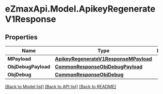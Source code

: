
# eZmaxApi.Model.ApikeyRegenerateV1Response

## Properties

Name | Type | Description | Notes
------------ | ------------- | ------------- | -------------
**MPayload** | [**ApikeyRegenerateV1ResponseMPayload**](ApikeyRegenerateV1ResponseMPayload.md) |  | 
**ObjDebugPayload** | [**CommonResponseObjDebugPayload**](CommonResponseObjDebugPayload.md) |  | [optional] 
**ObjDebug** | [**CommonResponseObjDebug**](CommonResponseObjDebug.md) |  | [optional] 

[[Back to Model list]](../README.md#documentation-for-models)
[[Back to API list]](../README.md#documentation-for-api-endpoints)
[[Back to README]](../README.md)

